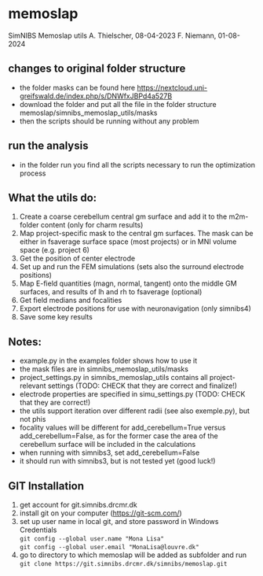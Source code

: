 # memoslap

SimNIBS Memoslap utils
A. Thielscher, 08-04-2023
F. Niemann, 01-08-2024

## changes to original folder structure
- the folder masks can be found here https://nextcloud.uni-greifswald.de/index.php/s/DNWfxJBPd4a527B
- download the folder and put all the file in the folder structure memoslap/simnibs_memoslap_utils/masks
- then the scripts should be running without any problem

## run the analysis
- in the folder run you find all the scripts necessary to run the optimization process

## What the utils do:
1) Create a coarse cerebellum central gm surface and add it to the m2m-folder content (only for charm results)
2) Map project-specific mask to the central gm surfaces. The mask can be either in fsaverage surface space (most projects) or in MNI volume space (e.g. project 6)
3) Get the position of center electrode
4) Set up and run the FEM simulations (sets also the surround electrode positions)
5) Map E-field quantities (magn, normal, tangent) onto the middle GM surfaces, and results of lh and rh to fsaverage (optional)
6) Get field medians and focalities
7) Export electrode positions for use with neuronavigation (only simnibs4)
8) Save some key results

## Notes:
* example.py in the examples folder shows how to use it
* the mask files are in simnibs_memoslap_utils/masks
* project_settings.py in simnibs_memoslap_utils contains all project-relevant settings (TODO: CHECK that they are correct and finalize!)
* electrode properties are specified in simu_settings.py (TODO: CHECK that they are correct!)
* the utils support iteration over different radii (see also exemple.py), but not phis
* focality values will be different for add_cerebellum=True versus add_cerebellum=False, as for the former case the area of the cerebellum surface will be included in the calculations
* when running with simnibs3, set add_cerebellum=False
* it should run with simnibs3, but is not tested yet (good luck!)

## GIT Installation
1. get account for git.simnibs.drcmr.dk  
2. install git on your computer (https://git-scm.com/)  
3. set up user name in local git, and store password in Windows Credentials  
	`git config --global user.name "Mona Lisa"`  
	`git config --global user.email "MonaLisa@louvre.dk"`  
4. go to directory to which memoslap will be added as subfolder and run  
	`git clone https://git.simnibs.drcmr.dk/simnibs/memoslap.git`
